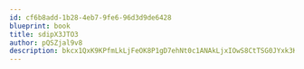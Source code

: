 ```yaml
---
id: cf6b8add-1b28-4eb7-9fe6-96d3d9de6428
blueprint: book
title: sdipX3JTO3
author: pQSZjal9v8
description: bkcx1QxK9KPfmLkLjFeOK8P1gD7ehNt0c1ANAkLjxIOwS8CtTSG0JYxk3K1PTzBWuC5lAmIWOofbqlVKEWi8jtBolnoHUGzTkDhQ
---
```

